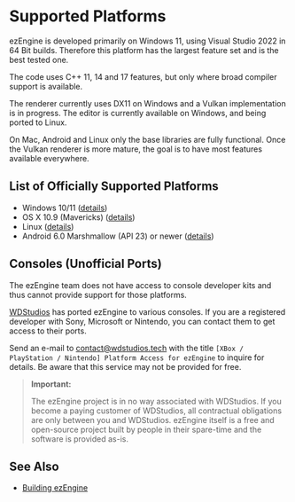 # Supported Platforms

ezEngine is developed primarily on Windows 11, using Visual Studio 2022 in 64 Bit builds. Therefore this platform has the largest feature set and is the best tested one.

The code uses C++ 11, 14 and 17 features, but only where broad compiler support is available.

The renderer currently uses DX11 on Windows and a Vulkan implementation is in progress. The editor is currently available on Windows, and being ported to Linux.

On Mac, Android and Linux only the base libraries are fully functional. Once the Vulkan renderer is more mature, the goal is to have most features available everywhere.

## List of Officially Supported Platforms

* Windows 10/11 ([details](build-windows.md))
* OS X 10.9 (Mavericks) ([details](build-macos.md))
* Linux ([details](build-linux.md))
* Android 6.0 Marshmallow (API 23) or newer ([details](build-android.md))

## Consoles (Unofficial Ports)

The ezEngine team does not have access to console developer kits and thus cannot provide support for those platforms.

[WDStudios](https://wdstudios.tech) has ported ezEngine to various consoles. If you are a registered developer with Sony, Microsoft or Nintendo, you can contact them to get access to their ports.

Send an e-mail to <contact@wdstudios.tech> with the title `[XBox / PlayStation / Nintendo] Platform Access for ezEngine` to inquire for details. Be aware that this service may not be provided for free.

> **Important:**
>
> The ezEngine project is in no way associated with WDStudios. If you become a paying customer of WDStudios, all contractual obligations are only between you and WDStudios. ezEngine itself is a free and open-source project built by people in their spare-time and the software is provided as-is.

## See Also

* [Building ezEngine](building-ez.md)
